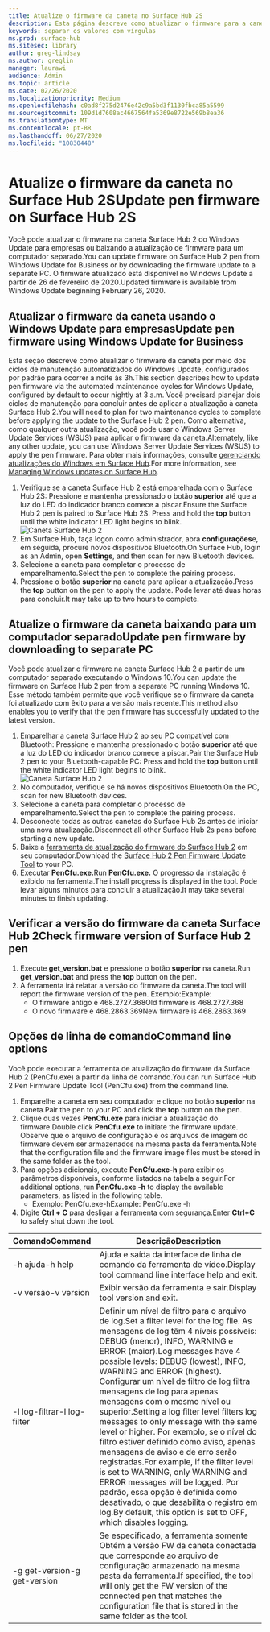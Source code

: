 ```yaml
---
title: Atualize o firmware da caneta no Surface Hub 2S
description: Esta página descreve como atualizar o firmware para a caneta Surface Hub 2.
keywords: separar os valores com vírgulas
ms.prod: surface-hub
ms.sitesec: library
author: greg-lindsay
ms.author: greglin
manager: laurawi
audience: Admin
ms.topic: article
ms.date: 02/26/2020
ms.localizationpriority: Medium
ms.openlocfilehash: c0ad8f275d2476e42c9a5bd3f1130fbca85a5599
ms.sourcegitcommit: 109d1d7608ac4667564fa5369e8722e569b8ea36
ms.translationtype: MT
ms.contentlocale: pt-BR
ms.lasthandoff: 06/27/2020
ms.locfileid: "10830448"
---
```

# <span data-ttu-id="5d75b-104">Atualize o firmware da caneta no Surface Hub 2S</span><span class="sxs-lookup"><span data-stu-id="5d75b-104">Update pen firmware on Surface Hub 2S</span></span>

<span data-ttu-id="5d75b-105">Você pode atualizar o firmware na caneta Surface Hub 2 do Windows Update para empresas ou baixando a atualização de firmware para um computador separado.</span><span class="sxs-lookup"><span data-stu-id="5d75b-105">You can update firmware on Surface Hub 2 pen from Windows Update for Business or by downloading the firmware update to a separate PC.</span></span> <span data-ttu-id="5d75b-106">O firmware atualizado está disponível no Windows Update a partir de 26 de fevereiro de 2020.</span><span class="sxs-lookup"><span data-stu-id="5d75b-106">Updated firmware is available from Windows Update beginning February 26, 2020.</span></span> 

## <span data-ttu-id="5d75b-107">Atualizar o firmware da caneta usando o Windows Update para empresas</span><span class="sxs-lookup"><span data-stu-id="5d75b-107">Update pen firmware using Windows Update for Business</span></span>

<span data-ttu-id="5d75b-108">Esta seção descreve como atualizar o firmware da caneta por meio dos ciclos de manutenção automatizados do Windows Update, configurados por padrão para ocorrer à noite às 3h.</span><span class="sxs-lookup"><span data-stu-id="5d75b-108">This section describes how to update pen firmware via the automated maintenance cycles for Windows Update, configured by default to occur nightly at 3 a.m.</span></span> <span data-ttu-id="5d75b-109">Você precisará planejar dois ciclos de manutenção para concluir antes de aplicar a atualização à caneta Surface Hub 2.</span><span class="sxs-lookup"><span data-stu-id="5d75b-109">You will need to plan for two maintenance cycles to complete before applying the update to the Surface Hub 2 pen.</span></span> <span data-ttu-id="5d75b-110">Como alternativa, como qualquer outra atualização, você pode usar o Windows Server Update Services (WSUS) para aplicar o firmware da caneta.</span><span class="sxs-lookup"><span data-stu-id="5d75b-110">Alternately, like any other update, you can use Windows Server Update Services (WSUS) to apply the pen firmware.</span></span> <span data-ttu-id="5d75b-111">Para obter mais informações, consulte [gerenciando atualizações do Windows em Surface Hub](manage-windows-updates-for-surface-hub.md).</span><span class="sxs-lookup"><span data-stu-id="5d75b-111">For more information, see [Managing Windows updates on Surface Hub](manage-windows-updates-for-surface-hub.md).</span></span>

1. <span data-ttu-id="5d75b-112">Verifique se a caneta Surface Hub 2 está emparelhada com o Surface Hub 2S: Pressione e mantenha pressionado o botão **superior** até que a luz do LED do indicador branco comece a piscar.</span><span class="sxs-lookup"><span data-stu-id="5d75b-112">Ensure the Surface Hub 2 pen is paired to Surface Hub 2S: Press and hold the **top** button until the white indicator LED light begins to blink.</span></span> <br>
![Caneta Surface Hub 2](images/sh2-pen-1.png) <br>
2. <span data-ttu-id="5d75b-114">Em Surface Hub, faça logon como administrador, abra **configurações**e, em seguida, procure novos dispositivos Bluetooth.</span><span class="sxs-lookup"><span data-stu-id="5d75b-114">On Surface Hub, login as an Admin, open **Settings**, and then scan for new Bluetooth devices.</span></span>
3. <span data-ttu-id="5d75b-115">Selecione a caneta para completar o processo de emparelhamento.</span><span class="sxs-lookup"><span data-stu-id="5d75b-115">Select the pen to complete the pairing process.</span></span>
4. <span data-ttu-id="5d75b-116">Pressione o botão **superior** na caneta para aplicar a atualização.</span><span class="sxs-lookup"><span data-stu-id="5d75b-116">Press the **top** button on the pen to apply the update.</span></span> <span data-ttu-id="5d75b-117">Pode levar até duas horas para concluir.</span><span class="sxs-lookup"><span data-stu-id="5d75b-117">It may take up to two hours to complete.</span></span>

## <span data-ttu-id="5d75b-118">Atualize o firmware da caneta baixando para um computador separado</span><span class="sxs-lookup"><span data-stu-id="5d75b-118">Update pen firmware by downloading to separate PC</span></span>

<span data-ttu-id="5d75b-119">Você pode atualizar o firmware na caneta Surface Hub 2 a partir de um computador separado executando o Windows 10.</span><span class="sxs-lookup"><span data-stu-id="5d75b-119">You can update the firmware on Surface Hub 2 pen from a separate PC running Windows 10.</span></span> <span data-ttu-id="5d75b-120">Esse método também permite que você verifique se o firmware da caneta foi atualizado com êxito para a versão mais recente.</span><span class="sxs-lookup"><span data-stu-id="5d75b-120">This method also enables you to verify that the pen firmware has successfully updated to the latest version.</span></span>

1. <span data-ttu-id="5d75b-121">Emparelhar a caneta Surface Hub 2 ao seu PC compatível com Bluetooth: Pressione e mantenha pressionado o botão **superior** até que a luz do LED do indicador branco comece a piscar.</span><span class="sxs-lookup"><span data-stu-id="5d75b-121">Pair the Surface Hub 2 pen to your Bluetooth-capable PC: Press and hold the **top** button until the white indicator LED light begins to blink.</span></span> <br>
![Caneta Surface Hub 2](images/sh2-pen-1.png) <br>
2. <span data-ttu-id="5d75b-123">No computador, verifique se há novos dispositivos Bluetooth.</span><span class="sxs-lookup"><span data-stu-id="5d75b-123">On the PC, scan for new Bluetooth devices.</span></span>
3. <span data-ttu-id="5d75b-124">Selecione a caneta para completar o processo de emparelhamento.</span><span class="sxs-lookup"><span data-stu-id="5d75b-124">Select the pen to complete the pairing process.</span></span>
4. <span data-ttu-id="5d75b-125">Desconecte todas as outras canetas do Surface Hub 2s antes de iniciar uma nova atualização.</span><span class="sxs-lookup"><span data-stu-id="5d75b-125">Disconnect all other Surface Hub 2s pens before starting a new update.</span></span>
3. <span data-ttu-id="5d75b-126">Baixe a [ferramenta de atualização do firmware do Surface Hub 2](https://download.microsoft.com/download/8/3/F/83FD5089-D14E-42E3-AF7C-6FC36F80D347/Pen_Firmware_Tool.zip) em seu computador.</span><span class="sxs-lookup"><span data-stu-id="5d75b-126">Download the [Surface Hub 2 Pen Firmware Update Tool](https://download.microsoft.com/download/8/3/F/83FD5089-D14E-42E3-AF7C-6FC36F80D347/Pen_Firmware_Tool.zip) to your PC.</span></span>
4. <span data-ttu-id="5d75b-127">Executar **PenCfu.exe.**</span><span class="sxs-lookup"><span data-stu-id="5d75b-127">Run **PenCfu.exe.**</span></span> <span data-ttu-id="5d75b-128">O progresso da instalação é exibido na ferramenta.</span><span class="sxs-lookup"><span data-stu-id="5d75b-128">The install progress is displayed in the tool.</span></span> <span data-ttu-id="5d75b-129">Pode levar alguns minutos para concluir a atualização.</span><span class="sxs-lookup"><span data-stu-id="5d75b-129">It may take several minutes to finish updating.</span></span> 


## <span data-ttu-id="5d75b-130">Verificar a versão do firmware da caneta Surface Hub 2</span><span class="sxs-lookup"><span data-stu-id="5d75b-130">Check firmware version of Surface Hub 2 pen</span></span>

1. <span data-ttu-id="5d75b-131">Execute **get_version.bat** e pressione o botão **superior** na caneta.</span><span class="sxs-lookup"><span data-stu-id="5d75b-131">Run **get_version.bat** and press the **top** button on the pen.</span></span>
2. <span data-ttu-id="5d75b-132">A ferramenta irá relatar a versão do firmware da caneta.</span><span class="sxs-lookup"><span data-stu-id="5d75b-132">The tool will report the firmware version of the pen.</span></span> <span data-ttu-id="5d75b-133">Exemplo:</span><span class="sxs-lookup"><span data-stu-id="5d75b-133">Example:</span></span>
    - <span data-ttu-id="5d75b-134">O firmware antigo é 468.2727.368</span><span class="sxs-lookup"><span data-stu-id="5d75b-134">Old firmware is 468.2727.368</span></span>
    - <span data-ttu-id="5d75b-135">O novo firmware é 468.2863.369</span><span class="sxs-lookup"><span data-stu-id="5d75b-135">New firmware is 468.2863.369</span></span>

## <span data-ttu-id="5d75b-136">Opções de linha de comando</span><span class="sxs-lookup"><span data-stu-id="5d75b-136">Command line options</span></span>

<span data-ttu-id="5d75b-137">Você pode executar a ferramenta de atualização do firmware da Surface Hub 2 (PenCfu.exe) a partir da linha de comando.</span><span class="sxs-lookup"><span data-stu-id="5d75b-137">You can run Surface Hub 2 Pen Firmware Update Tool (PenCfu.exe) from the command line.</span></span>

1. <span data-ttu-id="5d75b-138">Emparelhe a caneta em seu computador e clique no botão **superior** na caneta.</span><span class="sxs-lookup"><span data-stu-id="5d75b-138">Pair the pen to your PC and click the **top** button on the pen.</span></span>
2. <span data-ttu-id="5d75b-139">Clique duas vezes **PenCfu.exe** para iniciar a atualização do firmware.</span><span class="sxs-lookup"><span data-stu-id="5d75b-139">Double click **PenCfu.exe** to initiate the firmware update.</span></span> <span data-ttu-id="5d75b-140">Observe que o arquivo de configuração e os arquivos de imagem do firmware devem ser armazenados na mesma pasta da ferramenta.</span><span class="sxs-lookup"><span data-stu-id="5d75b-140">Note that the configuration file and the firmware image files must be stored in the same folder as the tool.</span></span>
3. <span data-ttu-id="5d75b-141">Para opções adicionais, execute **PenCfu.exe-h** para exibir os parâmetros disponíveis, conforme listados na tabela a seguir.</span><span class="sxs-lookup"><span data-stu-id="5d75b-141">For additional options, run **PenCfu.exe -h** to display the available parameters, as listed in the following table.</span></span>  
    - <span data-ttu-id="5d75b-142">Exemplo: PenCfu.exe-h</span><span class="sxs-lookup"><span data-stu-id="5d75b-142">Example: PenCfu.exe -h</span></span>
4. <span data-ttu-id="5d75b-143">Digite **Ctrl + C** para desligar a ferramenta com segurança.</span><span class="sxs-lookup"><span data-stu-id="5d75b-143">Enter **Ctrl+C** to safely shut down the tool.</span></span>

 

| **<span data-ttu-id="5d75b-144">Comando</span><span class="sxs-lookup"><span data-stu-id="5d75b-144">Command</span></span>**    | **<span data-ttu-id="5d75b-145">Descrição</span><span class="sxs-lookup"><span data-stu-id="5d75b-145">Description</span></span>**                                                                                                                                                                                                                                                                                                                                                                                |
| -------------- | ---------------------------------------------------------------------------------------------------------------------------------------------------------------------------------------------------------------------------------------------------------------------------------------------------------------------------------------------------------------------------------------------- |
| <span data-ttu-id="5d75b-146">-h ajuda</span><span class="sxs-lookup"><span data-stu-id="5d75b-146">-h help</span></span>        | <span data-ttu-id="5d75b-147">Ajuda e saída da interface de linha de comando da ferramenta de vídeo.</span><span class="sxs-lookup"><span data-stu-id="5d75b-147">Display tool command line interface help and exit.</span></span>                                                                                                                                                                                                                                                                                                                                             |
| <span data-ttu-id="5d75b-148">-v versão</span><span class="sxs-lookup"><span data-stu-id="5d75b-148">-v version</span></span>     | <span data-ttu-id="5d75b-149">Exibir versão da ferramenta e sair.</span><span class="sxs-lookup"><span data-stu-id="5d75b-149">Display tool version and exit.</span></span>                                                                                                                                                                                                                                                                                                                                                                 |
| <span data-ttu-id="5d75b-150">-l log-filtrar</span><span class="sxs-lookup"><span data-stu-id="5d75b-150">-l log-filter</span></span>  | <span data-ttu-id="5d75b-151">Definir um nível de filtro para o arquivo de log.</span><span class="sxs-lookup"><span data-stu-id="5d75b-151">Set a filter level for the log file.</span></span> <span data-ttu-id="5d75b-152">As mensagens de log têm 4 níveis possíveis: DEBUG (menor), INFO, WARNING e ERROR (maior).</span><span class="sxs-lookup"><span data-stu-id="5d75b-152">Log messages have 4 possible levels: DEBUG (lowest), INFO, WARNING and ERROR (highest).</span></span> <span data-ttu-id="5d75b-153">Configurar um nível de filtro de log filtra mensagens de log para apenas mensagens com o mesmo nível ou superior.</span><span class="sxs-lookup"><span data-stu-id="5d75b-153">Setting a log filter level filters log messages to only message with the same level or higher.</span></span> <span data-ttu-id="5d75b-154">Por exemplo, se o nível do filtro estiver definido como aviso, apenas mensagens de aviso e de erro serão registradas.</span><span class="sxs-lookup"><span data-stu-id="5d75b-154">For example, if the filter level is set to WARNING, only WARNING and ERROR messages will be logged.</span></span> <span data-ttu-id="5d75b-155">Por padrão, essa opção é definida como desativado, o que desabilita o registro em log.</span><span class="sxs-lookup"><span data-stu-id="5d75b-155">By default, this option is set to OFF, which disables logging.</span></span> |
| <span data-ttu-id="5d75b-156">-g get-version</span><span class="sxs-lookup"><span data-stu-id="5d75b-156">-g get-version</span></span> | <span data-ttu-id="5d75b-157">Se especificado, a ferramenta somente Obtém a versão FW da caneta conectada que corresponde ao arquivo de configuração armazenado na mesma pasta da ferramenta.</span><span class="sxs-lookup"><span data-stu-id="5d75b-157">If specified, the tool will only get the FW version of the connected pen that matches the configuration file that is stored in the same folder as the tool.</span></span>                                                                                                                                                                                                                                    